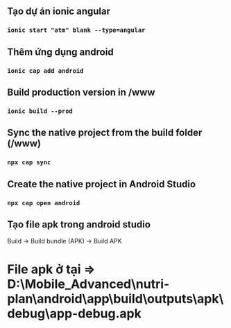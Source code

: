 ## Tạo dự án ionic angular

### `ionic start "atm" blank --type=angular`

## Thêm ứng dụng android

### `ionic cap add android`

## Build production version in /www

### `ionic build --prod`

## Sync the native project from the build folder (/www)

### `npx cap sync`

## Create the native project in Android Studio

### `npx cap open android`

## Tạo file apk trong android studio

Build -> Build bundle (APK) -> Build APK

# File apk ở tại => D:\Mobile_Advanced\nutri-plan\android\app\build\outputs\apk\debug\app-debug.apk

